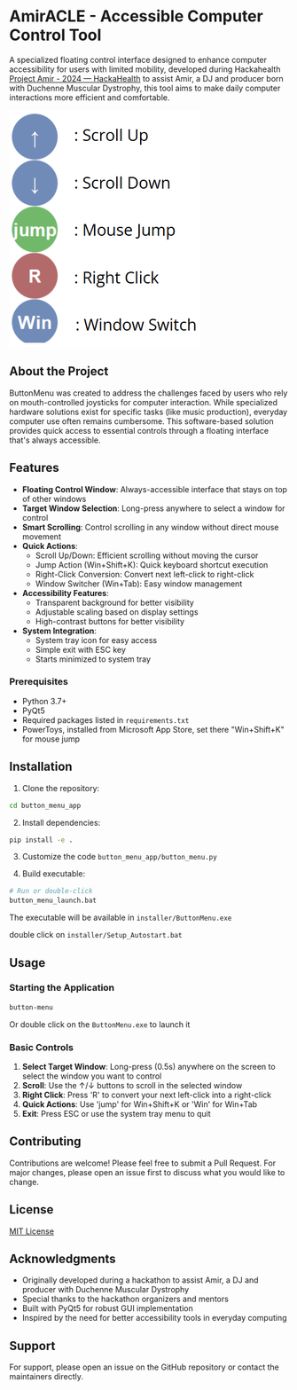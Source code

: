 # AmirACLE - Accessible Computer Control Tool
A specialized floating control interface designed to enhance computer accessibility for users with limited mobility, developed during Hackahealth [Project Amir - 2024 — HackaHealth](https://www.hackahealth.ch/project-amir-2024) to assist Amir, a DJ and producer born with Duchenne Muscular Dystrophy, this tool aims to make daily computer interactions more efficient and comfortable.

<img src='images/UI_example.png' alt='ButtonMenu Interface'>

## About the Project

ButtonMenu was created to address the challenges faced by users who rely on mouth-controlled joysticks for computer interaction. While specialized hardware solutions exist for specific tasks (like music production), everyday computer use often remains cumbersome. This software-based solution provides quick access to essential controls through a floating interface that's always accessible.

## Features

- **Floating Control Window**: Always-accessible interface that stays on top of other windows
- **Target Window Selection**: Long-press anywhere to select a window for control
- **Smart Scrolling**: Control scrolling in any window without direct mouse movement
- **Quick Actions**:
  - Scroll Up/Down: Efficient scrolling without moving the cursor
  - Jump Action (Win+Shift+K): Quick keyboard shortcut execution
  - Right-Click Conversion: Convert next left-click to right-click
  - Window Switcher (Win+Tab): Easy window management
- **Accessibility Features**:
  - Transparent background for better visibility
  - Adjustable scaling based on display settings
  - High-contrast buttons for better visibility
- **System Integration**:
  - System tray icon for easy access
  - Simple exit with ESC key
  - Starts minimized to system tray

### Prerequisites
- Python 3.7+
- PyQt5
- Required packages listed in `requirements.txt`
- PowerToys, installed from Microsoft App Store, set there "Win+Shift+K" for mouse jump

## Installation
1. Clone the repository:
```bash
cd button_menu_app
```

2. Install dependencies:
```bash
pip install -e .
```

3. Customize the code `button_menu_app/button_menu.py`

4. Build executable:
```bash
# Run or double-click
button_menu_launch.bat
```
The executable will be available in `installer/ButtonMenu.exe`

double click on `installer/Setup_Autostart.bat`

## Usage

### Starting the Application
```bash
button-menu
```
Or double click on the  `ButtonMenu.exe` to launch it

### Basic Controls
1. **Select Target Window**: Long-press (0.5s) anywhere on the screen to select the window you want to control
2. **Scroll**: Use the ↑/↓ buttons to scroll in the selected window
3. **Right Click**: Press 'R' to convert your next left-click into a right-click
4. **Quick Actions**: Use 'jump' for Win+Shift+K or 'Win' for Win+Tab
5. **Exit**: Press ESC or use the system tray menu to quit


## Contributing

Contributions are welcome! Please feel free to submit a Pull Request. For major changes, please open an issue first to discuss what you would like to change.

## License

[MIT License](LICENSE)

## Acknowledgments

- Originally developed during a hackathon to assist Amir, a DJ and producer with Duchenne Muscular Dystrophy
- Special thanks to the hackathon organizers and mentors
- Built with PyQt5 for robust GUI implementation
- Inspired by the need for better accessibility tools in everyday computing

## Support

For support, please open an issue on the GitHub repository or contact the maintainers directly.